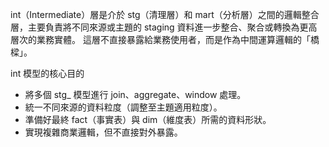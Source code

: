 int（Intermediate）層是介於 stg（清理層）和 mart（分析層）之間的邏輯整合層，主要負責將不同來源或主題的 staging 資料進一步整合、聚合或轉換為更高層次的業務實體。
這層不直接暴露給業務使用者，而是作為中間運算邏輯的「橋樑」。​

int 模型的核心目的
- 將多個 stg_ 模型進行 join、aggregate、window 處理。
- 統一不同來源的資料粒度（調整至主題適用粒度）。
- 準備好最終 fact（事實表）與 dim（維度表）所需的資料形狀。
- 實現複雜商業邏輯，但不直接對外暴露。